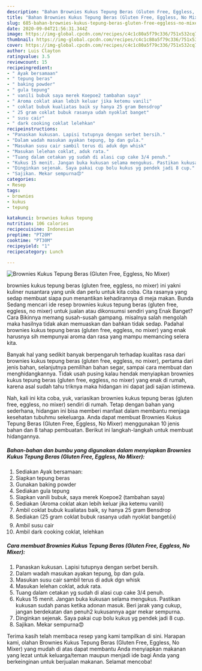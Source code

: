 ```yaml
---
description: "Bahan Brownies Kukus Tepung Beras (Gluten Free, Eggless, No Mixer) | Cara Masak Brownies Kukus Tepung Beras (Gluten Free, Eggless, No Mixer) Yang Lezat Sekali"
title: "Bahan Brownies Kukus Tepung Beras (Gluten Free, Eggless, No Mixer) | Cara Masak Brownies Kukus Tepung Beras (Gluten Free, Eggless, No Mixer) Yang Lezat Sekali"
slug: 685-bahan-brownies-kukus-tepung-beras-gluten-free-eggless-no-mixer-cara-masak-brownies-kukus-tepung-beras-gluten-free-eggless-no-mixer-yang-lezat-sekali
date: 2020-09-04T21:56:31.344Z
image: https://img-global.cpcdn.com/recipes/c4c1c80a5f79c336/751x532cq70/brownies-kukus-tepung-beras-gluten-free-eggless-no-mixer-foto-resep-utama.jpg
thumbnail: https://img-global.cpcdn.com/recipes/c4c1c80a5f79c336/751x532cq70/brownies-kukus-tepung-beras-gluten-free-eggless-no-mixer-foto-resep-utama.jpg
cover: https://img-global.cpcdn.com/recipes/c4c1c80a5f79c336/751x532cq70/brownies-kukus-tepung-beras-gluten-free-eggless-no-mixer-foto-resep-utama.jpg
author: Luis Clayton
ratingvalue: 3.5
reviewcount: 15
recipeingredient:
- " Ayak bersamaan"
- " tepung beras"
- " baking powder"
- " gula tepung"
- " vanili bubuk saya merek Koepoe2 tambahan saya"
- " Aroma coklat akan lebih keluar jika ketemu vanili"
- " coklat bubuk kualiatas baik sy hanya 25 gram Bensdrop"
- " 25 gram coklat bubuk rasanya udah nyoklat banget"
- " susu cair"
- " dark cooking coklat lelehkan"
recipeinstructions:
- "Panaskan kukusan. Lapisi tutupnya dengan serbet bersih."
- "Dalam wadah masukan ayakan tepung, bp dan gula."
- "Masukan susu cair sambil terus di aduk dgn whisk"
- "Masukan lelehan coklat, aduk rata."
- "Tuang dalam cetakan yg sudah di alasi cup cake 3/4 penuh."
- "Kukus 15 menit. Jangan buka kukusan selama mengukus. Pastikan kukusan sudah panas ketika adonan masuk. Beri jarak yang cukup, jangan berdekatan dan penuh2 kukusannya agar mekar sempurna."
- "Dinginkan sejenak. Saya pakai cup bolu kukus yg pendek jadi 8 cup."
- "Sajikan. Mekar sempurna😍"
categories:
- Resep
tags:
- brownies
- kukus
- tepung

katakunci: brownies kukus tepung 
nutrition: 106 calories
recipecuisine: Indonesian
preptime: "PT20M"
cooktime: "PT30M"
recipeyield: "1"
recipecategory: Lunch

---
```



![Brownies Kukus Tepung Beras (Gluten Free, Eggless, No Mixer)](https://img-global.cpcdn.com/recipes/c4c1c80a5f79c336/751x532cq70/brownies-kukus-tepung-beras-gluten-free-eggless-no-mixer-foto-resep-utama.jpg)


brownies kukus tepung beras (gluten free, eggless, no mixer) ini yakni kuliner nusantara yang unik dan perlu untuk kita coba. Cita rasanya yang sedap membuat siapa pun menantikan kehadirannya di meja makan.
Bunda Sedang mencari ide resep brownies kukus tepung beras (gluten free, eggless, no mixer) untuk jualan atau dikonsumsi sendiri yang Enak Banget? Cara Bikinnya memang susah-susah gampang. misalnya salah mengolah maka hasilnya tidak akan memuaskan dan bahkan tidak sedap. Padahal brownies kukus tepung beras (gluten free, eggless, no mixer) yang enak harusnya sih mempunyai aroma dan rasa yang mampu memancing selera kita.

Banyak hal yang sedikit banyak berpengaruh terhadap kualitas rasa dari brownies kukus tepung beras (gluten free, eggless, no mixer), pertama dari jenis bahan, selanjutnya pemilihan bahan segar, sampai cara membuat dan menghidangkannya. Tidak usah pusing kalau hendak menyiapkan brownies kukus tepung beras (gluten free, eggless, no mixer) yang enak di rumah, karena asal sudah tahu triknya maka hidangan ini dapat jadi sajian istimewa.




Nah, kali ini kita coba, yuk, variasikan brownies kukus tepung beras (gluten free, eggless, no mixer) sendiri di rumah. Tetap dengan bahan yang sederhana, hidangan ini bisa memberi manfaat dalam membantu menjaga kesehatan tubuhmu sekeluarga. Anda dapat membuat Brownies Kukus Tepung Beras (Gluten Free, Eggless, No Mixer) menggunakan 10 jenis bahan dan 8 tahap pembuatan. Berikut ini langkah-langkah untuk membuat hidangannya.

<!--inarticleads1-->

##### Bahan-bahan dan bumbu yang digunakan dalam menyiapkan Brownies Kukus Tepung Beras (Gluten Free, Eggless, No Mixer):

1. Sediakan  Ayak bersamaan:
1. Siapkan  tepung beras
1. Gunakan  baking powder
1. Sediakan  gula tepung
1. Siapkan  vanili bubuk, saya merek Koepoe2 (tambahan saya)
1. Sediakan  (Aroma coklat akan lebih keluar jika ketemu vanili)
1. Ambil  coklat bubuk kualiatas baik, sy hanya 25 gram Bensdrop
1. Sediakan  (25 gram coklat bubuk rasanya udah nyoklat banget👍)
1. Ambil  susu cair
1. Ambil  dark cooking coklat, lelehkan




<!--inarticleads2-->

##### Cara membuat Brownies Kukus Tepung Beras (Gluten Free, Eggless, No Mixer):

1. Panaskan kukusan. Lapisi tutupnya dengan serbet bersih.
1. Dalam wadah masukan ayakan tepung, bp dan gula.
1. Masukan susu cair sambil terus di aduk dgn whisk
1. Masukan lelehan coklat, aduk rata.
1. Tuang dalam cetakan yg sudah di alasi cup cake 3/4 penuh.
1. Kukus 15 menit. Jangan buka kukusan selama mengukus. Pastikan kukusan sudah panas ketika adonan masuk. Beri jarak yang cukup, jangan berdekatan dan penuh2 kukusannya agar mekar sempurna.
1. Dinginkan sejenak. Saya pakai cup bolu kukus yg pendek jadi 8 cup.
1. Sajikan. Mekar sempurna😍




Terima kasih telah membaca resep yang kami tampilkan di sini. Harapan kami, olahan Brownies Kukus Tepung Beras (Gluten Free, Eggless, No Mixer) yang mudah di atas dapat membantu Anda menyiapkan makanan yang lezat untuk keluarga/teman maupun menjadi ide bagi Anda yang berkeinginan untuk berjualan makanan. Selamat mencoba!
